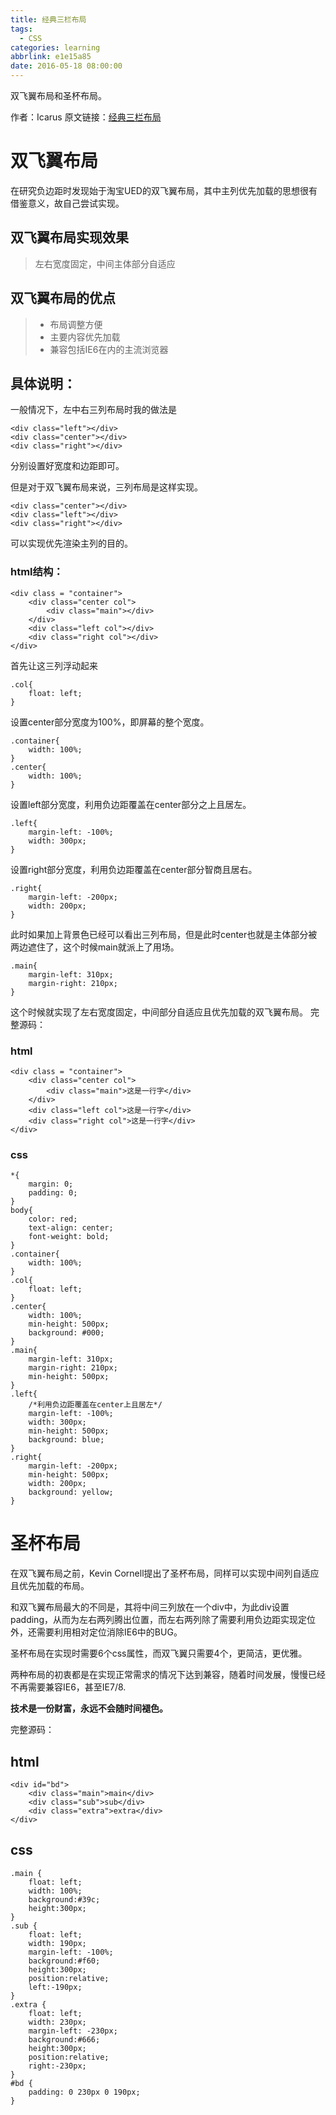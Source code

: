 ```yaml
---
title: 经典三栏布局
tags:
  - CSS
categories: learning
abbrlink: e1e15a85
date: 2016-05-18 08:00:00
---
```

双飞翼布局和圣杯布局。
<!-- more -->
作者：Icarus
原文链接：[经典三栏布局](https://xdlrt.github.io/2016/05/18/2016-05-18)


# 双飞翼布局

在研究负边距时发现始于淘宝UED的双飞翼布局，其中主列优先加载的思想很有借鉴意义，故自己尝试实现。

## 双飞翼布局实现效果
>左右宽度固定，中间主体部分自适应

## 双飞翼布局的优点
>- 布局调整方便
>- 主要内容优先加载
>- 兼容包括IE6在内的主流浏览器

## 具体说明：

一般情况下，左中右三列布局时我的做法是
````
<div class="left"></div>
<div class="center"></div>
<div class="right"></div>
````
分别设置好宽度和边距即可。

但是对于双飞翼布局来说，三列布局是这样实现。
````
<div class="center"></div>
<div class="left"></div>
<div class="right"></div>
````
可以实现优先渲染主列的目的。

### html结构：
````
<div class = "container">
	<div class="center col">
		<div class="main"></div>
	</div>
	<div class="left col"></div>
	<div class="right col"></div>
</div>
````
首先让这三列浮动起来
````
.col{
	float: left;
}
````
设置center部分宽度为100%，即屏幕的整个宽度。
````
.container{
	width: 100%;
}
.center{
	width: 100%;
}
````
设置left部分宽度，利用负边距覆盖在center部分之上且居左。
````
.left{
	margin-left: -100%;
	width: 300px;
}
````
设置right部分宽度，利用负边距覆盖在center部分智商且居右。
````
.right{
	margin-left: -200px;
	width: 200px;
}
````
此时如果加上背景色已经可以看出三列布局，但是此时center也就是主体部分被两边遮住了，这个时候main就派上了用场。
````
.main{
	margin-left: 310px;
	margin-right: 210px;
}
````
这个时候就实现了左右宽度固定，中间部分自适应且优先加载的双飞翼布局。
完整源码：

### html
````
<div class = "container">
	<div class="center col">
		<div class="main">这是一行字</div>
	</div>
	<div class="left col">这是一行字</div>
	<div class="right col">这是一行字</div>
</div>
````
### css
````
*{
	margin: 0;
	padding: 0;
}
body{
	color: red;
	text-align: center;
	font-weight: bold;
}
.container{
	width: 100%;
}
.col{
	float: left;
}
.center{
	width: 100%;
	min-height: 500px;
	background: #000;
}
.main{
	margin-left: 310px;
	margin-right: 210px;
	min-height: 500px;
}
.left{
	/*利用负边距覆盖在center上且居左*/
	margin-left: -100%;
	width: 300px;
	min-height: 500px;
	background: blue;
}
.right{
	margin-left: -200px;
	min-height: 500px;
	width: 200px;
	background: yellow;
}
````
# 圣杯布局

在双飞翼布局之前，Kevin Cornell提出了圣杯布局，同样可以实现中间列自适应且优先加载的布局。

和双飞翼布局最大的不同是，其将中间三列放在一个div中，为此div设置padding，从而为左右两列腾出位置，而左右两列除了需要利用负边距实现定位外，还需要利用相对定位消除IE6中的BUG。

圣杯布局在实现时需要6个css属性，而双飞翼只需要4个，更简洁，更优雅。

两种布局的初衷都是在实现正常需求的情况下达到兼容，随着时间发展，慢慢已经不再需要兼容IE6，甚至IE7/8.

**技术是一份财富，永远不会随时间褪色。**

完整源码：

## html
````
<div id="bd">
	<div class="main">main</div>
	<div class="sub">sub</div>
	<div class="extra">extra</div>
</div>  
````
## css
````
.main {       
	float: left;      
	width: 100%;  
	background:#39c;
	height:300px;
}
.sub {      
	float: left;       
	width: 190px;       
	margin-left: -100%;  
	background:#f60;
	height:300px;
	position:relative;
	left:-190px;
}  
.extra {       
	float: left;       
	width: 230px;       
	margin-left: -230px;
	background:#666;
	height:300px;
	position:relative;
	right:-230px;
}
#bd {       
	padding: 0 230px 0 190px;  
}
````
